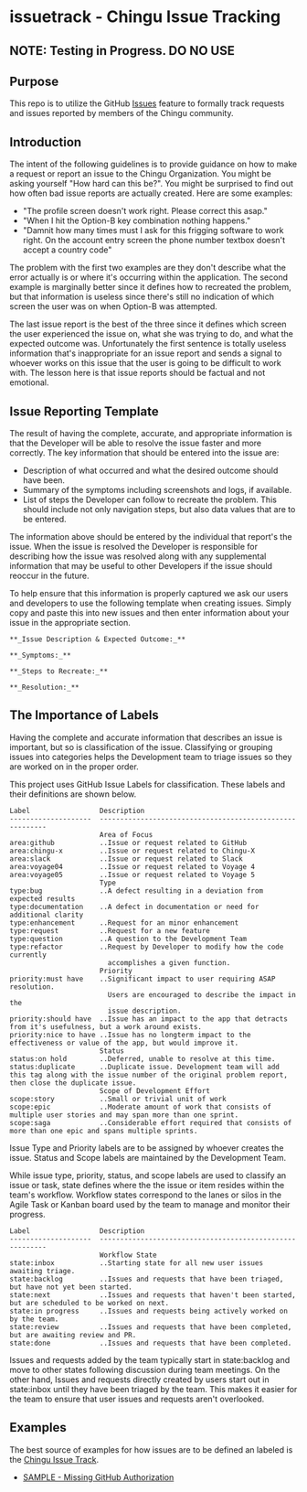 # issuetrack - Chingu Issue Tracking

## NOTE: Testing in Progress. DO NO USE 

## Purpose
This repo is to utilize the GitHub 
[Issues](https://github.com/Chingu-cohorts/issuetrack/issues) feature to
formally track requests and issues reported by members of the Chingu community.

## Introduction
The intent of the following guidelines is to provide guidance on how to make a 
request or report an issue to the Chingu Organization. You might be asking
yourself "How hard can this be?". You might be surprised to find out how often
bad issue reports are actually created. Here are some examples:

- "The profile screen doesn't work right. Please correct this asap."
- "When I hit the Option-B key combination nothing happens."
- "Damnit how many times must I ask for this frigging software to work right.
On the account entry screen the phone number textbox doesn't accept a country
code"

The problem with the first two examples are they don't describe what the error
actually is or where it's occurring within the application. The second example
is marginally better since it defines how to recreated the problem, but that information is useless since there's still no indication of which screen the
user was on when Option-B was attempted.

The last issue report is the best of the three since it defines which screen
the user experienced the issue on, what she was trying to do, and what the
expected outcome was. Unfortunately the first sentence is totally useless
information that's inappropriate for an issue report and sends a signal to
whoever works on this issue that the user is going to be difficult to work
with. The lesson here is that issue reports should be factual and not emotional. 

## Issue Reporting Template
The result of having the complete, accurate, and appropriate information is
that the Developer will be able to resolve the issue faster and more correctly.
The key information that should be entered into the issue are:

- Description of what occurred and what the desired outcome should have been.
- Summary of the symptoms including screenshots and logs, if available.
- List of steps the Developer can follow to recreate the problem. This should
include not only navigation steps, but also data values that are to be entered. 

The information above should be entered by the individual that report's the
issue. When the issue is resolved the Developer is responsible for describing
how the issue was resolved along with any supplemental information that may be
useful to other Developers if the issue should reoccur in the future.

To help ensure that this information is properly captured we ask our users and developers to use the following template when creating issues.
Simply copy and paste this into new issues and then enter information about
your issue in the appropriate section.
```
**_Issue Description & Expected Outcome:_** 

**_Symptoms:_**

**_Steps to Recreate:_** 

**_Resolution:_** 
```
## The Importance of Labels
Having the complete and accurate information that describes an issue is
important, but so is classification of the issue. Classifying or grouping
issues into categories helps the Development team to triage issues so they
are worked on in the proper order. 

This project uses GitHub Issue Labels for classification. These labels and their definitions are shown below.
```
Label                 Description 
--------------------  ---------------------------------------------------------
                      Area of Focus
area:github           ..Issue or request related to GitHub
area:chingu-x         ..Issue or request related to Chingu-X
area:slack            ..Issue or request related to Slack
area:voyage04         ..Issue or request related to Voyage 4
area:voyage05         ..Issue or request related to Voyage 5
                      Type
type:bug              ..A defect resulting in a deviation from expected results
type:documentation    ..A defect in documentation or need for additional clarity
type:enhancement      ..Request for an minor enhancement
type:request          ..Request for a new feature
type:question         ..A question to the Development Team
type:refactor         ..Request by Developer to modify how the code currently
                        accomplishes a given function.
                      Priority
priority:must have    ..Significant impact to user requiring ASAP resolution.
                        Users are encouraged to describe the impact in the
                        issue description.
priority:should have  ..Issue has an impact to the app that detracts from it's usefulness, but a work around exists.
priority:nice to have ..Issue has no longterm impact to the effectiveness or value of the app, but would improve it.
                      Status
status:on hold        ..Deferred, unable to resolve at this time.
status:duplicate      ..Duplicate issue. Development team will add this tag along with the issue number of the original problem report, then close the duplicate issue.
                      Scope of Development Effort
scope:story           ..Small or trivial unit of work
scope:epic            ..Moderate amount of work that consists of multiple user stories and may span more than one sprint.
scope:saga            ..Considerable effort required that consists of more than one epic and spans multiple sprints.
```
Issue Type and Priority labels are to be assigned by whoever creates the issue. Status and Scope labels are maintained by the Development Team.

While issue type, priority, status, and scope labels are used to classify an issue or task, state defines where the the issue or item resides within the team's workflow. Workflow states correspond to the lanes or silos in the Agile Task or Kanban board used by the team to manage and monitor their progress.
```
Label                 Description 
--------------------  ---------------------------------------------------------
                      Workflow State
state:inbox           ..Starting state for all new user issues awaiting triage.
state:backlog         ..Issues and requests that have been triaged, but have not yet been started.
state:next            ..Issues and requests that haven't been started, but are scheduled to be worked on next.
state:in progress     ..Issues and requests being actively worked on by the team.
state:review          ..Issues and requests that have been completed, but are awaiting review and PR.
state:done            ..Issues and requests that have been completed.
```
Issues and requests added by the team typically start in state:backlog and move to other states following discussion during team meetings. On the other hand, Issues and requests directly created by users start out in state:inbox until they have been triaged by the team. This makes it easier for the team to ensure that user issues and requests aren't overlooked.

## Examples

The best source of examples for how issues are to be defined an labeled is the [Chingu Issue Track](https://github.com/Chingu-cohorts/issuetrack/issues).

- [SAMPLE - Missing GitHub Authorization](https://github.com/Chingu-cohorts/issuetrack/issues/1)
